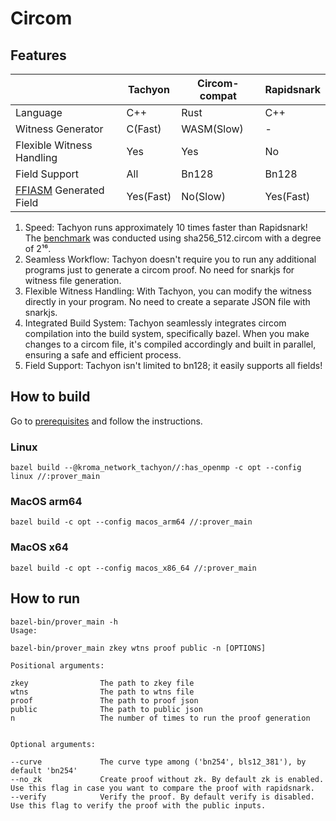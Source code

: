 # Circom

## Features

|                           | Tachyon   | Circom-compat | Rapidsnark |
| ------------------------- | --------- | ------------- | ---------- |
| Language                  | C++       | Rust          | C++        |
| Witness Generator         | C(Fast)   | WASM(Slow)    | -          |
| Flexible Witness Handling | Yes       | Yes           | No         |
| Field Support             | All       | Bn128         | Bn128      |
| [FFIASM] Generated Field  | Yes(Fast) | No(Slow)      | Yes(Fast)  |

[FFIASM]: https://github.com/iden3/ffiasm

1. Speed: Tachyon runs approximately 10 times faster than Rapidsnark! The [benchmark](/vendors/circom/benchmark/README.md) was conducted using sha256_512.circom with a degree of 2¹⁶.
2. Seamless Workflow: Tachyon doesn't require you to run any additional programs just to generate a circom proof. No need for snarkjs for witness file generation.
3. Flexible Witness Handling: With Tachyon, you can modify the witness directly in your program. No need to create a separate JSON file with snarkjs.
4. Integrated Build System: Tachyon seamlessly integrates circom compilation into the build system, specifically bazel. When you make changes to a circom file, it's compiled accordingly and built in parallel, ensuring a safe and efficient process.
5. Field Support: Tachyon isn't limited to bn128; it easily supports all fields!

## How to build

Go to [prerequisites](../../docs/how_to_use/how_to_build.md#Prerequisites) and follow the instructions.

### Linux

```shell
bazel build --@kroma_network_tachyon//:has_openmp -c opt --config linux //:prover_main
```

### MacOS arm64

```shell
bazel build -c opt --config macos_arm64 //:prover_main
```

### MacOS x64

```shell
bazel build -c opt --config macos_x86_64 //:prover_main
```

## How to run

```shell
bazel-bin/prover_main -h
Usage:

bazel-bin/prover_main zkey wtns proof public -n [OPTIONS]

Positional arguments:

zkey                The path to zkey file
wtns                The path to wtns file
proof               The path to proof json
public              The path to public json
n                   The number of times to run the proof generation


Optional arguments:

--curve             The curve type among ('bn254', bls12_381'), by default 'bn254'
--no_zk             Create proof without zk. By default zk is enabled. Use this flag in case you want to compare the proof with rapidsnark.
--verify            Verify the proof. By default verify is disabled. Use this flag to verify the proof with the public inputs.
```
